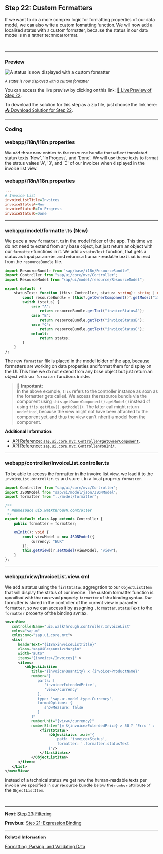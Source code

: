 ## Step 22: Custom Formatters

If we want to do a more complex logic for formatting properties of our data model, we can also write a custom formatting function. We will now add a localized status with a custom formatter, because the status in our data model is in a rather technical format.

&nbsp;

***

### Preview
  
![](https://sdk.openui5.org/docs/topics/loio7aa185a90dd7495cb6ec30c96bc80a54_LowRes.png "A status is now displayed with a custom formatter")

<sup>*A status is now displayed with a custom formatter*</sup>

You can access the live preview by clicking on this link: [🔗 Live Preview of Step 22](https://sap-samples.github.io/ui5-typescript-walkthrough/step-22/index-cdn.html).

To download the solution for this step as a zip file, just choose the link here: [📥 Download Solution for Step 22](https://sap-samples.github.io/ui5-typescript-walkthrough/ui5-typescript-walkthrough-step-22.zip).

***

### Coding

### webapp/i18n/i18n.properties

We add three new entries to the resource bundle that reflect translated status texts 'New', 'In Progess', and 'Done'. We will use these texts to format the status values 'A', 'B', and 'C' of our invoices when displayed in the invoice list view.


### webapp/i18n/i18n.properties

```ini
...
# Invoice List
invoiceListTitle=Invoices
invoiceStatusA=New
invoiceStatusB=In Progress
invoiceStatusC=Done
```

***

### webapp/model/formatter.ts \(New\)

We place a new `formatter.ts` in the model folder of the app. This time we do not need to extend from any base object, but just return an object with our `formatter` functions in it. We add a `statusText` function, that gets a status as input parameter and returns a human-readable text that is read from the `resourceBundle` file.

```ts
import ResourceBundle from "sap/base/i18n/ResourceBundle";
import Controller from "sap/ui/core/mvc/Controller";
import ResourceModel from "sap/ui/model/resource/ResourceModel";

export default  {
    statusText: function (this: Controller, status: string): string | undefined {
        const resourceBundle = (this?.getOwnerComponent()?.getModel("i18n") as ResourceModel)?.getResourceBundle() as ResourceBundle;
        switch (status) {
            case "A":
                return resourceBundle.getText("invoiceStatusA");
            case "B":
                return resourceBundle.getText("invoiceStatusB");
            case "C":
                return resourceBundle.getText("invoiceStatusC");
            default:
                return status;
        }
    }
};

```

The new `formatter` file is placed in the model folder of the app, because formatters are working on data properties and format them for display on the UI. This time we do not extend from any base object but just return an object with our `formatter` functions inside.


>📌 **Important:** <br>
> In the above example, `this` refers to the controller instance as soon as the formatter gets called. We access the resource bundle via the component using `this.getOwnerComponent().getModel()` instead of using `this.getView().getModel()`. The latter call might return `undefined`, because the view might not have been attached to the component yet, and thus the view can't inherit a model from the component.

**Additional Information:**

-   [API Reference: `sap.ui.core.mvc.Controller#getOwnerComponent`](https://sdk.openui5.org/#/api/sap.ui.core.mvc.Controller/methods/getOwnerComponent). 
-   [API Reference: `sap.ui.core.mvc.Controller#onInit`](https://sdk.openui5.org/#/api/sap.ui.core.mvc.Controller/methods/onInit). 

***

### webapp/controller/InvoiceList.controller.ts

To be able to access the formatter in the invoice list view, we load it to the `InvoiceList.controller.ts` and store it in a local property `formatter`.

```ts
import Controller from "sap/ui/core/mvc/Controller";
import JSONModel from "sap/ui/model/json/JSONModel";
import formatter from "../model/formatter";

/**
 * @namespace ui5.walkthrough.controller
 */
export default class App extends Controller {
    public formatter = formatter;

    onInit(): void {
        const viewModel = new JSONModel({
            currency: "EUR"
        });
        this.getView()?.setModel(viewModel, "view");        
    } 
};

```

***

### webapp/view/InvoiceList.view.xml

We add a status using the `firstStatus` aggregation to our `ObjectListItem` that will display the status of our invoice. The custom formatter function is specified with the reserved property `formatter` of the binding syntax. Our formatter is stored in the controller of the current view in paramter `formatter`, so we can access it by assigning `.formatter.statusText` to the `formatter` property of the binding syntax. 

```xml
<mvc:View
   controllerName="ui5.walkthrough.controller.InvoiceList"
   xmlns="sap.m"
   xmlns:mvc="sap.ui.core.mvc">
   <List
      headerText="{i18n>invoiceListTitle}"
      class="sapUiResponsiveMargin"
      width="auto"
      items="{invoice>/Invoices}" >
      <items>
         <ObjectListItem
            title="{invoice>Quantity} x {invoice>ProductName}"
            number="{
               parts: [
                  'invoice>ExtendedPrice', 
                  'view>/currency'
               ],
               type: 'sap.ui.model.type.Currency',
               formatOptions: {
                  showMeasure: false
               }
            }"
            numberUnit="{view>/currency}"
            numberState="{= ${invoice>ExtendedPrice} > 50 ? 'Error' : 'Success' }">
				<firstStatus>
					<ObjectStatus text="{
						path: 'invoice>Status',
						formatter: '.formatter.statusText'
					}"/>
				</firstStatus>
			</ObjectListItem>
      </items>
   </List>
</mvc:View>
```

Instead of a technical status we get now the human-readable texts per invoice we specified in our resource bundle below the `number` attribute of the `ObjectListItem`.

&nbsp; 
 
***

**Next:** [Step 23: Filtering](../23/README.md "In this step, we add a search field for our product list and define a filter that represents the search term. When searching, the list is automatically updated to show only the items that match the search term.")

**Previous:** [Step 21: Expression Binding](../21/README.md "Sometimes the predefined types of OpenUI5 are not flexible enough and you want to do a simple calculation or formatting in the view - that is where expressions are really helpful. We use them to format our price according to the current number in the data model..")

***

**Related Information** 

[Formatting, Parsing, and Validating Data](https://sdk.openui5.org/topic/07e4b920f5734fd78fdaa236f26236d8.html "Data that is presented on the UI often has to be converted so that is human readable and fits to the locale of the user. On the other hand, data entered by the user has to be parsed and validated to be understood by the data source. For this purpose, you use formatters and data types.")
